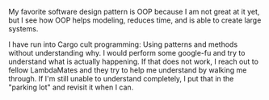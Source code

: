 My favorite software design pattern is OOP because I am not great at it yet, but I see how OOP helps modeling, reduces time, and is able to create large systems.

I have run into Cargo cult programming: Using patterns and methods without understanding why. I would perform some google-fu and try to understand what is actually happening. If that does not work, I reach out to fellow LambdaMates and they try to help me understand by walking me through. If I'm still unable to understand completely, I put that in the "parking lot" and revisit it when I can.